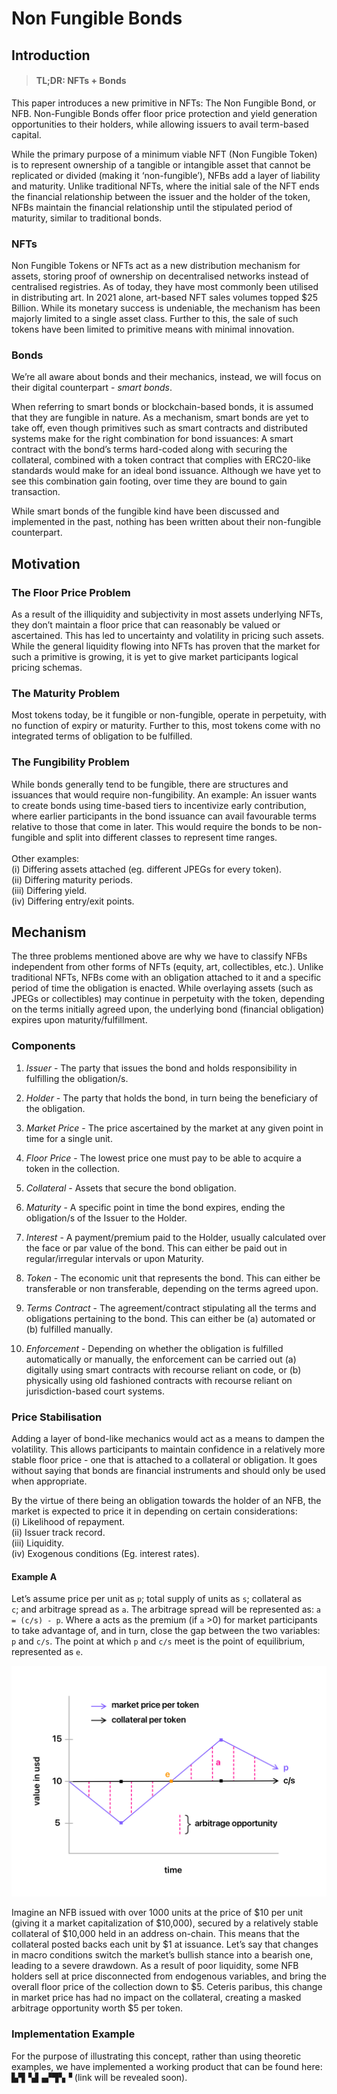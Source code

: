 # Non Fungible Bonds

## Introduction

> #### TL;DR: NFTs + Bonds

This paper introduces a new primitive in NFTs: The Non Fungible Bond, or NFB. Non-Fungible Bonds offer floor price protection and yield generation opportunities to their holders, while allowing issuers to avail term-based capital.

While the primary purpose of a minimum viable NFT (Non Fungible Token) is to represent ownership of a tangible or intangible asset that cannot be replicated or divided (making it ‘non-fungible’), NFBs add a layer of liability and maturity. Unlike traditional NFTs, where the initial sale of the NFT ends the financial relationship between the issuer and the holder of the token, NFBs maintain the financial relationship until the stipulated period of maturity, similar to traditional bonds.

### NFTs

Non Fungible Tokens or NFTs act as a new distribution mechanism for assets, storing proof of ownership on decentralised networks instead of centralised registries. As of today, they have most commonly been utilised in distributing art. In 2021 alone, art-based NFT sales volumes topped $25 Billion. While its monetary success is undeniable, the mechanism has been majorly limited to a single asset class. Further to this, the sale of such tokens have been limited to primitive means with minimal innovation.

### Bonds

We’re all aware about bonds and their mechanics, instead, we will focus on their digital counterpart - *smart bonds*.

When referring to smart bonds or blockchain-based bonds, it is assumed that they are fungible in nature. As a mechanism, smart bonds are yet to take off, even though primitives such as smart contracts and distributed systems make for the right combination for bond issuances: A smart contract with the bond’s terms hard-coded along with securing the collateral, combined with a token contract that complies with ERC20-like standards would make for an ideal bond issuance. Although we have yet to see this combination gain footing, over time they are bound to gain transaction.

While smart bonds of the fungible kind have been discussed and implemented in the past, nothing has been written about their non-fungible counterpart.

## Motivation

### The Floor Price Problem

As a result of the illiquidity and subjectivity in most assets underlying NFTs, they don’t maintain a floor price that can reasonably be valued or ascertained. This has led to uncertainty and volatility in pricing such assets. While the general liquidity flowing into NFTs has proven that the market for such a primitive is growing, it is yet to give market participants logical pricing schemas.

### The Maturity Problem

Most tokens today, be it fungible or non-fungible, operate in perpetuity, with no function of expiry or maturity. Further to this, most tokens come with no integrated terms of obligation to be fulfilled.

### The Fungibility Problem

While bonds generally tend to be fungible, there are structures and issuances that would require non-fungibility. An example: An issuer wants to create bonds using time-based tiers to incentivize early contribution, where earlier participants in the bond issuance can avail favourable terms relative to those that come in later. This would require the bonds to be non-fungible and split into different classes to represent time ranges. <br><br>
‍Other examples: <br>
(i) Differing assets attached (eg. different JPEGs for every token). <br>
(ii) Differing maturity periods.<br>
(iii) Differing yield.<br>
(iv) Differing entry/exit points.

## Mechanism

The three problems mentioned above are why we have to classify NFBs independent from other forms of NFTs (equity, art, collectibles, etc.). Unlike traditional NFTs, NFBs come with an obligation attached to it and a specific period of time the obligation is enacted. While overlaying assets (such as JPEGs or collectibles) may continue in perpetuity with the token, depending on the terms initially agreed upon, the underlying bond (financial obligation) expires upon maturity/fulfillment.

### Components

1. *Issuer* - The party that issues the bond and holds responsibility in fulfilling the obligation/s.

2. *Holder* - The party that holds the bond, in turn being the beneficiary of the obligation.
‍
3. *Market Price* - The price ascertained by the market at any given point in time for a single unit.
‍
4. *Floor Price* - The lowest price one must pay to be able to acquire a token in the collection.
‍
5. *Collateral* - Assets that secure the bond obligation.
‍
6. *Maturity* - A specific point in time the bond expires, ending the obligation/s of the Issuer to the Holder.
‍
7. *Interest* - A payment/premium paid to the Holder, usually calculated over the face or par value of the bond. This can either be paid out in regular/irregular intervals or upon Maturity.
‍
8. *Token* - The economic unit that represents the bond. This can either be transferable or non transferable, depending on the terms agreed upon.
‍
9. *Terms Contract* - The agreement/contract stipulating all the terms and obligations pertaining to the bond. This can either be (a) automated or (b) fulfilled manually.
‍
10. *Enforcement* - Depending on whether the obligation is fulfilled automatically or manually, the enforcement can be carried out (a) digitally using smart contracts with recourse reliant on code, or (b) physically using old fashioned contracts with recourse reliant on jurisdiction-based court systems.

### Price Stabilisation

Adding a layer of bond-like mechanics would act as a means to dampen the volatility. This allows participants to maintain confidence in a relatively more stable floor price - one that is attached to a collateral or obligation. It goes without saying that bonds are financial instruments and should only be used when appropriate.

By the virtue of there being an obligation towards the holder of an NFB, the market is expected to price it in depending on certain considerations: <br>
(i) Likelihood of repayment. <br>
(ii) Issuer track record. <br>
(iii) Liquidity. <br>
(iv) Exogenous conditions (Eg. interest rates).

#### Example A

Let’s assume price per unit as `p`; total supply of units as `s`; collateral as `c`; and arbitrage spread as `a`. The arbitrage spread will be represented as: `a = (c/s) - p`. Where a acts as the premium (if `a` >0) for market participants to take advantage of, and in turn, close the gap between the two variables: `p` and `c/s`. The point at which `p` and `c/s` meet is the point of equilibrium, represented as `e`.

![Arbitrage Chart](ArbitrageChart.jpg)

Imagine an NFB issued with over 1000 units at the price of $10 per unit (giving it a market capitalization of $10,000), secured by a relatively stable collateral of $10,000 held in an address on-chain. This means that the collateral posted backs each unit by $1 at issuance. Let’s say that changes in macro conditions switch the market’s bullish stance into a bearish one, leading to a severe drawdown. As a result of poor liquidity, some NFB holders sell at price disconnected from endogenous variables, and bring the overall floor price of the collection down to $5. Ceteris paribus, this change in market price has had no impact on the collateral, creating a masked arbitrage opportunity worth $5 per token.

### Implementation Example

For the purpose of illustrating this concept, rather than using theoretic examples, we have implemented a working product that can be found here: ▙▜▝▟▗▞▜▚▝ (link will be revealed soon).
